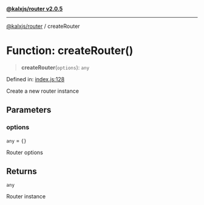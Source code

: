 [**@kalxjs/router v2.0.5**](../README.md)

***

[@kalxjs/router](../README.md) / createRouter

# Function: createRouter()

> **createRouter**(`options`): `any`

Defined in: [index.js:128](https://github.com/Odeneho-Calculus/kalxjs/blob/e27abe834ab0b355974c298aed79777c1c2c2a61/packages/router/src/index.js#L128)

Create a new router instance

## Parameters

### options

`any` = `{}`

Router options

## Returns

`any`

Router instance
